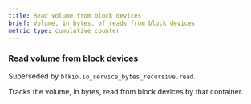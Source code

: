 ```yaml
---
title: Read volume from block devices
brief: Volume, in bytes, of reads from block devices
metric_type: cumulative_counter
---
```

### Read volume from block devices

Superseded by `blkio.io_service_bytes_recursive.read`.

Tracks the volume, in bytes, read from block devices by that container.
